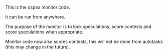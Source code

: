 This is the ospex monitor code.

It can be run from anywhere.

The purpose of the monitor is to lock speculations, score contests and score speculations when appropriate.

Monitor code now also scores contests, this will not be done from autotasks (this may change in the future).
